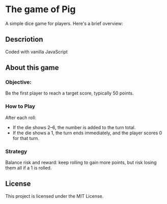 # The game of Pig

A simple dice game for players. Here's a brief overview:

## Descriotion

Coded with vanilla JavaScript

## About this game

### Objective:

Be the first player to reach a target score, typically 50 points.

### How to Play

After each roll:

- If the die shows 2–6, the number is added to the turn total.
- If the die shows a 1, the turn ends immediately, and the player scores 0 for that turn.

### Strategy

Balance risk and reward: keep rolling to gain more points, but risk losing them all if a 1 is rolled.

## License

This project is licensed under the MIT License.

